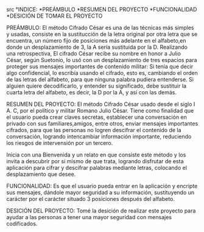 src
°INDICE: *PREÁMBULO *RESUMEN DEL PROYECTO *FUNCIONALIDAD *DESICIÓN DE TOMAR EL PROYECTO

PREÁMBULO: El método Cifrado César es una de las técnicas más simples y usadas, consiste en la sustitucción de la letra original por otra letra que se encuentra, un número fijo de posiciones más adelante en el alfabeto,en donde un desplazamiento de 3, la A sería sustituida por la D. Realizando una retrospectiva, El cifrado César recibe su nombre en honor a Julio César, según Suetonio, lo usó con un desplazamiento de tres espacios para proteger sus mensajes importantes de contenido militar: Si tenía que decir algo confidencial, lo escribía usando el cifrado, esto es, cambiando el orden de las letras del alfabeto, para que ninguna palabra pudiera entenderse. Si alguien quiere decodificarlo, y entender su significado, debe sustituir la cuarta letra del alfabeto, es decir, la D por la A, y así con las demás.

RESUMEN DEL PROYECTO: El método Cifrado César usado desde el siglo I A. C, por el político y militar Romano Julio César. Tiene como finalidad que el usuario pueda crear claves secretas, establecer una conversación en privado con sus familiares,amigos, entre otros, enviar mensajes importantes cifrados, para que las personas no logren descifrar el contenido de la conversación, logrando intencambiar información importante, reduciendo los riesgos de intervensión por un tercero.

Inicia con una Bienvenida y un relato en que consiste este método y los invita a descubrir por si mismo de que trata, logrando disfrutar de esta aplicación para cifrar y descifrar palabras mediante letras, colocando el desplazamiento que desee.

FUNCIONALIDAD: Es que el usuario pueda entrar en la aplicación y encripte sus mensajes, dándole mayor seguridad a su información, sustituyendo un carácter por el carácter situado 3 posiciones después del alfabeto.

DESICIÓN DEL PROYECTO: Tomé la desición de realizar este proyecto para ayudar a las personas a tener una mayor seguridad con mensajes codificados.
